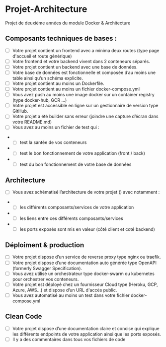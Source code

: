# Projet-Architecture
Projet de deuxième années du module Docker &amp; Architecture

## Composants techniques de bases :

- [ ] Votre projet contient un frontend avec a minima deux routes (type page d'accueil et
route générique)
- [ ] Votre frontend et votre backend vivent dans 2 conteneurs séparés.
- [ ] Votre projet contient un backend avec une base de données.
- [ ] Votre base de données est fonctionnelle et composée d’au moins une table ainsi
qu’un schéma explicite.
- [ ] Votre projet contient au moins un Dockerfile.
- [ ] Votre projet contient au moins un fichier docker-compose.yml
- [ ] Vous avez push au moins une image docker sur un container registry (type
docker-hub, GCR ...)
- [ ] Votre projet est accessible en ligne sur un gestionnaire de version type GitHub.
- [ ] Votre projet a été builder sans erreur (joindre une capture d’écran dans votre
README.md)
- [ ] Vous avez au moins un fichier de test qui :
 *  - [ ] test la santée de vos conteneurs
 *  - [ ] test le bon fonctionnement de votre application (front / back)
 *  - [ ] test du bon fonctionnement de votre base de données

## Architecture

- [ ] Vous avez schématisé l’architecture de votre projet () avec notamment :
 *  - [ ] les différents composants/services de votre application
 *  - [ ] les liens entre ces différents composants/services
 *  - [ ] les ports exposés sont mis en valeur (côté client et coté backend)
## Déploiment & production 

- [ ] Votre projet dispose d’un service de reverse proxy type nginx ou traefik.
- [ ] Votre projet dispose d’une documentation auto générée type OpenAPI (formerly
Swagger Specification).
- [ ] Vous avez utilisé un orchestrateur type docker-swarm ou kubernetes pour orchestrer
vos conteneurs.
- [ ] Votre projet est déployé chez un fournisseur Cloud type (Heroku, GCP, Azure,
AWS...) et dispose d’un URL d'accès public.
- [ ] Vous avez automatisé au moins un test dans votre fichier docker-compose.yml
## Clean Code 
- [ ] Votre projet dispose d’une documentation claire et concise qui explique les différents
endpoints de votre application ainsi que les ports exposés.
- [ ] Il y a des commentaires dans tous vos fichiers de code
